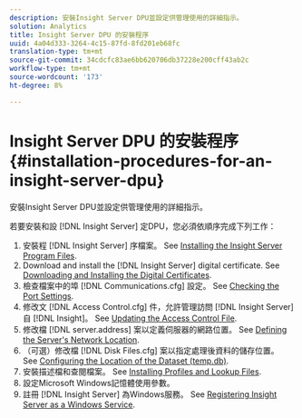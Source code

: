 ```yaml
---
description: 安裝Insight Server DPU並設定供管理使用的詳細指示。
solution: Analytics
title: Insight Server DPU 的安裝程序
uuid: 4a04d333-3264-4c15-87fd-8fd201eb68fc
translation-type: tm+mt
source-git-commit: 34cdcfc83ae6bb620706db37228e200cff43ab2c
workflow-type: tm+mt
source-wordcount: '173'
ht-degree: 8%

---
```



# Insight Server DPU 的安裝程序{#installation-procedures-for-an-insight-server-dpu}

安裝Insight Server DPU並設定供管理使用的詳細指示。

若要安裝和設 [!DNL Insight Server] 定DPU，您必須依順序完成下列工作：

1. 安裝程 [!DNL Insight Server] 序檔案。 See [Installing the Insight Server Program Files](../../../../home/c-inst-svr/c-install-ins-svr/t-install-proc-inst-svr-dpu/t-install-prgm-files.md#task-1e6251fd39714186baa40d38f23d0088).
1. Download and install the [!DNL Insight Server] digital certificate. See [Downloading and Installing the Digital Certificates](../../../../home/c-inst-svr/c-install-ins-svr/t-install-proc-inst-svr-dpu/c-dnld-dgtl-cert/c-dnld-dgtl-cert.md#concept-4f79c240492f4e52b6375b4b3bbefa17).
1. 檢查檔案中的埠 [!DNL Communications.cfg] 設定。 See [Checking the Port Settings](../../../../home/c-inst-svr/c-install-ins-svr/t-install-proc-inst-svr-dpu/t-chk-pt-stgs.md#task-a91191b0a19e4437aa535a27c734ae64).
1. 修改文 [!DNL Access Control.cfg] 件，允許管理訪問 [!DNL Insight Server] 自 [!DNL Insight]。 See [Updating the Access Control File](../../../../home/c-inst-svr/c-install-ins-svr/t-install-proc-inst-svr-dpu/c-updt-accss-ctrl-file.md#concept-fb9aa0c0e0664c018528f56d01c4808d).
1. 修改檔 [!DNL server.address] 案以定義伺服器的網路位置。 See [Defining the Server&#39;s Network Location](../../../../home/c-inst-svr/c-install-ins-svr/t-install-proc-inst-svr-dpu/c-svrs-ntwk-loc/c-svrs-ntwk-loc.md#concept-87dd2aa3448c415ca1285bc445a8c649).
1. （可選）修改檔 [!DNL Disk Files.cfg] 案以指定處理後資料的儲存位置。 See [Configuring the Location of the Dataset (temp.db)](../../../../home/c-inst-svr/c-install-ins-svr/t-install-proc-inst-svr-dpu/t-cfg-loc-dtst.md#task-f645eefecb154e679acbb480a07c1f0e).
1. 安裝描述檔和查閱檔案。 See [Installing Profiles and Lookup Files](../../../../home/c-inst-svr/c-install-ins-svr/t-install-proc-inst-svr-dpu/c-install-prof-lkup-files.md#concept-1631895d09a14dc99316bf8cf166fdfc).
1. 設定Microsoft Windows記憶體使用參數。
1. 註冊 [!DNL Insight Server] 為Windows服務。 See [Registering Insight Server as a Windows Service](../../../../home/c-inst-svr/c-install-ins-svr/t-install-proc-inst-svr-dpu/c-reg-wdws-svc.md#concept-f2c7aa891d544a2595aa01d0d796a540).
